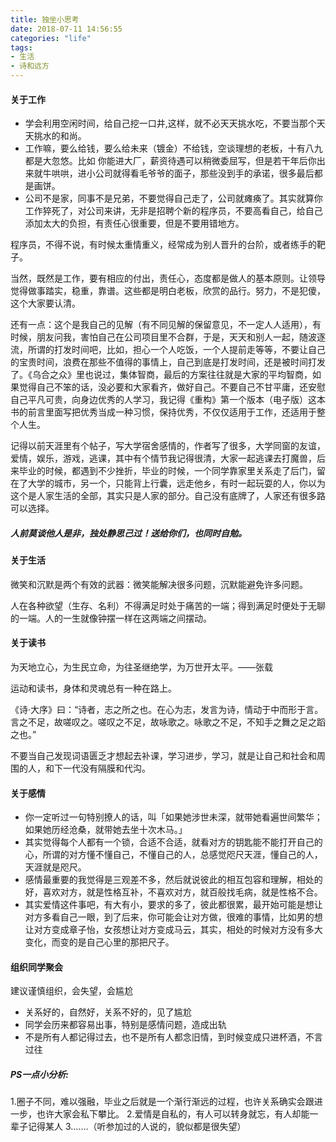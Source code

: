 ```yaml
---
title: 独坐小思考
date: 2018-07-11 14:56:55
categories: "life"
tags:
- 生活
- 诗和远方
---
```


#### 关于工作

- 学会利用空闲时间，给自己挖一口井,这样，就不必天天挑水吃，不要当那个天天挑水的和尚。
- 工作嘛，要么给钱，要么给未来（镀金）不给钱，空谈理想的老板，十有八九都是大忽悠。比如 你能进大厂，薪资待遇可以稍微委屈写，但是若干年后你出来就牛哄哄，进小公司就得看毛爷爷的面子，那些没到手的承诺，很多最后都是画饼。
- 公司不是家，同事不是兄弟，不要觉得自己走了，公司就瘫痪了。其实就算你工作猝死了，对公司来讲，无非是招聘个新的程序员，不要高看自己，给自己添加太大的负担，有责任心很重要，但是不要用错地方。

程序员，不得不说，有时候太重情重义，经常成为别人晋升的台阶，或者练手的靶子。

当然，既然是工作，要有相应的付出，责任心，态度都是做人的基本原则。让领导觉得做事踏实，稳重，靠谱。这些都是明白老板，欣赏的品行。努力，不是犯傻，这个大家要认清。

还有一点：这个是我自己的见解（有不同见解的保留意见，不一定人人适用），有时候，朋友问我，害怕自己在公司项目里不合群，于是，天天和别人一起，随波逐流，所谓的打发时间吧，比如，担心一个人吃饭，一个人提前走等等，不要让自己的宝贵时间，浪费在那些不值得的事情上，自己到底是打发时间，还是被时间打发了。《乌合之众》里也说过，集体智商，最后的方案往往就是大家的平均智商，如果觉得自己不笨的话，没必要和大家看齐，做好自己。不要自己不甘平庸，还安慰自己平凡可贵，向身边优秀的人学习，我记得《重构》第一个版本（电子版）这本书的前言里面写把优秀当成一种习惯，保持优秀，不仅仅适用于工作，还适用于整个人生。

记得以前天涯里有个帖子，写大学宿舍感情的，作者写了很多，大学同窗的友谊，爱情，娱乐，游戏，逃课，其中有个情节我记得很清，大家一起逃课去打魔兽，后来毕业的时候，都遇到不少挫折，毕业的时候，一个同学靠家里关系走了后门，留在了大学的城市，另一个，只能背上行囊，远走他乡，有时一起玩耍的人，你以为这个是人家生活的全部，其实只是人家的部分。自己没有底牌了，人家还有很多路可以选择。

##### 人前莫谈他人是非，独处静思己过！送给你们，也同时自勉。

#### 关于生活

微笑和沉默是两个有效的武器：微笑能解决很多问题，沉默能避免许多问题。

人在各种欲望（生存、名利）不得满足时处于痛苦的一端；得到满足时便处于无聊的一端。人的一生就像钟摆一样在这两端之间摆动。

#### 关于读书

为天地立心，为生民立命，为往圣继绝学，为万世开太平。——张载

运动和读书，身体和灵魂总有一种在路上。

《诗·大序》曰：“诗者，志之所之也。在心为志，发言为诗，情动于中而形于言。言之不足，故嗟叹之。嗟叹之不足，故咏歌之。咏歌之不足，不知手之舞之足之蹈之也。”

不要当自己发现词语匮乏才想起去补课，学习进步，学习，就是让自己和社会和周围的人，和下一代没有隔膜和代沟。

#### 关于感情

- 你一定听过一句特别撩人的话，叫「如果她涉世未深，就带她看遍世间繁华；如果她历经沧桑，就带她去坐十次木马。」
- 其实觉得每个人都有一个锁，合适不合适，就看对方的钥匙能不能打开自己的心，所谓的对方懂不懂自己，不懂自己的人，总感觉咫尺天涯，懂自己的人，天涯就是咫尺。
- 感情最重要的我觉得是三观差不多，然后就说彼此的相互包容和理解，相处的好，喜欢对方，就是性格互补，不喜欢对方，就百般找毛病，就是性格不合。
- 其实爱情这件事吧，有大有小，要求的多了，彼此都很累，最开始可能是想让对方多看自己一眼，到了后来，你可能会让对方做，很难的事情，比如男的想让对方变成章子怡，女孩想让对方变成马云，其实，相处的时候对方没有多大变化，而变的是自己心里的那把尺子。

#### 组织同学聚会

建议谨慎组织，会失望，会尴尬

- 关系好的，自然好，关系不好的，见了尴尬
- 同学会历来都容易出事，特别是感情问题，造成出轨
- 不是所有人都记得过去，也不是所有人都念旧情，到时候变成只进杯酒，不言过往

##### PS一点小分析:

1.圈子不同，难以强融，毕业之后就是一个渐行渐远的过程，也许关系确实会跟进一步，也许大家会私下攀比。
2.爱情是自私的，有人可以转身就忘，有人却能一辈子记得某人
3.……（听参加过的人说的，貌似都是很失望）